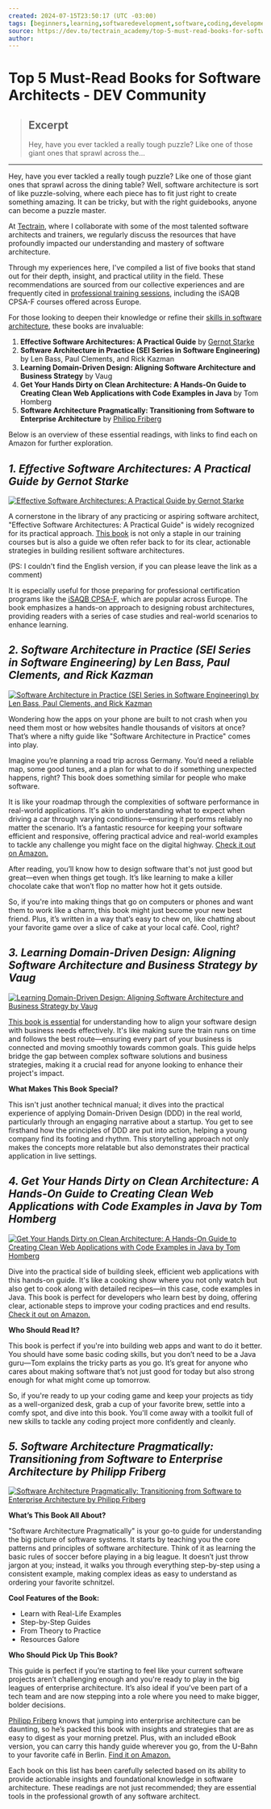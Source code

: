 ```yaml
---
created: 2024-07-15T23:50:17 (UTC -03:00)
tags: [beginners,learning,softwaredevelopment,software,coding,development,engineering,inclusive,community]
source: https://dev.to/tectrain_academy/top-5-must-read-books-for-software-architects-46en?ref=dailydev
author: 
---
```


# Top 5 Must-Read Books for Software Architects - DEV Community

> ## Excerpt
> Hey, have you ever tackled a really tough puzzle? Like one of those giant ones that sprawl across the...

---
Hey, have you ever tackled a really tough puzzle? Like one of those giant ones that sprawl across the dining table? Well, software architecture is sort of like puzzle-solving, where each piece has to fit just right to create something amazing. It can be tricky, but with the right guidebooks, anyone can become a puzzle master.

At [Tectrain](https://tectrain.ch/en), where I collaborate with some of the most talented software architects and trainers, we regularly discuss the resources that have profoundly impacted our understanding and mastery of software architecture.

Through my experiences here, I've compiled a list of five books that stand out for their depth, insight, and practical utility in the field. These recommendations are sourced from our collective experiences and are frequently cited in [professional training sessions](https://tectrain.ch/en/academy), including the iSAQB CPSA-F courses offered across Europe.

For those looking to deepen their knowledge or refine their [skills in software architecture](https://tectrain.ch/en/software-architect-qualifications), these books are invaluable:

1.  **Effective Software Architectures: A Practical Guide** by [Gernot Starke](https://tectrain.ch/en/dr-gernot-starke)
2.  **Software Architecture in Practice (SEI Series in Software Engineering)** by Len Bass, Paul Clements, and Rick Kazman
3.  **Learning Domain-Driven Design: Aligning Software Architecture and Business Strategy** by Vaug
4.  **Get Your Hands Dirty on Clean Architecture: A Hands-On Guide to Creating Clean Web Applications with Code Examples in Java** by Tom Homberg
5.  **Software Architecture Pragmatically: Transitioning from Software to Enterprise Architecture** by [Philipp Friberg](https://tectrain.ch/en/philipp-friberg)

Below is an overview of these essential readings, with links to find each on Amazon for further exploration.

## [](https://dev.to/tectrain_academy/top-5-must-read-books-for-software-architects-46en?ref=dailydev#1-effective-software-architectures-a-practical-guide-by-gernot-starke)_1\. Effective Software Architectures: A Practical Guide by Gernot Starke_

[![Effective Software Architectures: A Practical Guide by Gernot Starke](https://media.dev.to/cdn-cgi/image/width=800%2Cheight=%2Cfit=scale-down%2Cgravity=auto%2Cformat=auto/https%3A%2F%2Fdev-to-uploads.s3.amazonaws.com%2Fuploads%2Farticles%2Fyvsoidgxo8c3austpy5l.jpg)](https://media.dev.to/cdn-cgi/image/width=800%2Cheight=%2Cfit=scale-down%2Cgravity=auto%2Cformat=auto/https%3A%2F%2Fdev-to-uploads.s3.amazonaws.com%2Fuploads%2Farticles%2Fyvsoidgxo8c3austpy5l.jpg)

A cornerstone in the library of any practicing or aspiring software architect, "Effective Software Architectures: A Practical Guide" is widely recognized for its practical approach. [This book](https://www.amazon.de/Gernot-Starke/dp/3446476725/ref=pd_rhf_se_s_pd_sbs_rvi_d_sccl_1_1/259-4335018-5315445?pd_rd_w=2kJMU&content-id=amzn1.sym.d95c9896-f01c-4d4b-b9f5-65a13021c181&pf_rd_p=d95c9896-f01c-4d4b-b9f5-65a13021c181&pf_rd_r=4JE1HRX4E7QVC96B6T46&pd_rd_wg=G83Gx&pd_rd_r=2e2f9553-5e19-4127-a977-6610af6bdb2a&pd_rd_i=3446476725&psc=1) is not only a staple in our training courses but is also a guide we often refer back to for its clear, actionable strategies in building resilient software architectures.

(PS: I couldn't find the English version, if you can please leave the link as a comment)

It is especially useful for those preparing for professional certification programs like the [iSAQB CPSA-F](https://tectrain.ch/en/isaqb/foundation-cpsa-f), which are popular across Europe. The book emphasizes a hands-on approach to designing robust architectures, providing readers with a series of case studies and real-world scenarios to enhance learning.

## [](https://dev.to/tectrain_academy/top-5-must-read-books-for-software-architects-46en?ref=dailydev#2-software-architecture-in-practice-sei-series-in-software-engineering-by-len-bass-paul-clements-and-rick-kazman)_2\. Software Architecture in Practice (SEI Series in Software Engineering) by Len Bass, Paul Clements, and Rick Kazman_

[![Software Architecture in Practice (SEI Series in Software Engineering) by Len Bass, Paul Clements, and Rick Kazman](https://media.dev.to/cdn-cgi/image/width=800%2Cheight=%2Cfit=scale-down%2Cgravity=auto%2Cformat=auto/https%3A%2F%2Fdev-to-uploads.s3.amazonaws.com%2Fuploads%2Farticles%2Fkz98gr71ipp2t7nguywp.jpg)](https://media.dev.to/cdn-cgi/image/width=800%2Cheight=%2Cfit=scale-down%2Cgravity=auto%2Cformat=auto/https%3A%2F%2Fdev-to-uploads.s3.amazonaws.com%2Fuploads%2Farticles%2Fkz98gr71ipp2t7nguywp.jpg)

Wondering how the apps on your phone are built to not crash when you need them most or how websites handle thousands of visitors at once? That’s where a nifty guide like "Software Architecture in Practice" comes into play.

Imagine you’re planning a road trip across Germany. You’d need a reliable map, some good tunes, and a plan for what to do if something unexpected happens, right? This book does something similar for people who make software.

It is like your roadmap through the complexities of software performance in real-world applications. It's akin to understanding what to expect when driving a car through varying conditions—ensuring it performs reliably no matter the scenario. It’s a fantastic resource for keeping your software efficient and responsive, offering practical advice and real-world examples to tackle any challenge you might face on the digital highway. [Check it out on Amazon.](https://www.amazon.com/Software-Architecture-Practice-SEI-Engineering-dp-0136886094/dp/0136886094/ref=dp_ob_title_bk)

After reading, you’ll know how to design software that's not just good but great—even when things get tough. It’s like learning to make a killer chocolate cake that won’t flop no matter how hot it gets outside.

So, if you're into making things that go on computers or phones and want them to work like a charm, this book might just become your new best friend. Plus, it’s written in a way that’s easy to chew on, like chatting about your favorite game over a slice of cake at your local café. Cool, right?

## [](https://dev.to/tectrain_academy/top-5-must-read-books-for-software-architects-46en?ref=dailydev#3-learning-domaindriven-design-aligning-software-architecture-and-business-strategy-by-vaug)_3\. Learning Domain-Driven Design: Aligning Software Architecture and Business Strategy by Vaug_

[![Learning Domain-Driven Design: Aligning Software Architecture and Business Strategy by Vaug](https://media.dev.to/cdn-cgi/image/width=800%2Cheight=%2Cfit=scale-down%2Cgravity=auto%2Cformat=auto/https%3A%2F%2Fdev-to-uploads.s3.amazonaws.com%2Fuploads%2Farticles%2F5w4t1p1msbxkpamkyo9o.jpg)](https://media.dev.to/cdn-cgi/image/width=800%2Cheight=%2Cfit=scale-down%2Cgravity=auto%2Cformat=auto/https%3A%2F%2Fdev-to-uploads.s3.amazonaws.com%2Fuploads%2Farticles%2F5w4t1p1msbxkpamkyo9o.jpg)

[This book is essential](https://www.amazon.com/Learning-Domain-Driven-Design-Aligning-Architecture/dp/1098100131) for understanding how to align your software design with business needs effectively. It's like making sure the train runs on time and follows the best route—ensuring every part of your business is connected and moving smoothly towards common goals. This guide helps bridge the gap between complex software solutions and business strategies, making it a crucial read for anyone looking to enhance their project's impact.

**What Makes This Book Special?**

This isn't just another technical manual; it dives into the practical experience of applying Domain-Driven Design (DDD) in the real world, particularly through an engaging narrative about a startup. You get to see firsthand how the principles of DDD are put into action, helping a young company find its footing and rhythm. This storytelling approach not only makes the concepts more relatable but also demonstrates their practical application in live settings.

## [](https://dev.to/tectrain_academy/top-5-must-read-books-for-software-architects-46en?ref=dailydev#4-get-your-hands-dirty-on-clean-architecture-a-handson-guide-to-creating-clean-web-applications-with-code-examples-in-java-by-tom-homberg)_4\. Get Your Hands Dirty on Clean Architecture: A Hands-On Guide to Creating Clean Web Applications with Code Examples in Java by Tom Homberg_

[![Get Your Hands Dirty on Clean Architecture: A Hands-On Guide to Creating Clean Web Applications with Code Examples in Java by Tom Homberg](https://media.dev.to/cdn-cgi/image/width=800%2Cheight=%2Cfit=scale-down%2Cgravity=auto%2Cformat=auto/https%3A%2F%2Fdev-to-uploads.s3.amazonaws.com%2Fuploads%2Farticles%2F0li1jmsgsdm2pba832y0.jpg)](https://media.dev.to/cdn-cgi/image/width=800%2Cheight=%2Cfit=scale-down%2Cgravity=auto%2Cformat=auto/https%3A%2F%2Fdev-to-uploads.s3.amazonaws.com%2Fuploads%2Farticles%2F0li1jmsgsdm2pba832y0.jpg)

Dive into the practical side of building sleek, efficient web applications with this hands-on guide. It's like a cooking show where you not only watch but also get to cook along with detailed recipes—in this case, code examples in Java. This book is perfect for developers who learn best by doing, offering clear, actionable steps to improve your coding practices and end results. [Check it out on Amazon.](https://www.amazon.com/Hands-Dirty-Clean-Architecture-hands-ebook/dp/B07YFS3DNF/ref=sr_1_1?dib=eyJ2IjoiMSJ9.gfmXoQnb_w1ji8p-xAQ10g.sQopA5eU4FRMJDnJWlrza6--C7iM8Du9jn72k9MQhiY&dib_tag=se&keywords=9781839211966&linkCode=qs&qid=1720451830&s=books&sr=1-1)

**Who Should Read It?**

This book is perfect if you're into building web apps and want to do it better. You should have some basic coding skills, but you don’t need to be a Java guru—Tom explains the tricky parts as you go. It’s great for anyone who cares about making software that’s not just good for today but also strong enough for what might come up tomorrow.

So, if you're ready to up your coding game and keep your projects as tidy as a well-organized desk, grab a cup of your favorite brew, settle into a comfy spot, and dive into this book. You'll come away with a toolkit full of new skills to tackle any coding project more confidently and cleanly.

## [](https://dev.to/tectrain_academy/top-5-must-read-books-for-software-architects-46en?ref=dailydev#5-software-architecture-pragmatically-transitioning-from-software-to-enterprise-architecture-by-philipp-friberg)_5\. Software Architecture Pragmatically: Transitioning from Software to Enterprise Architecture by Philipp Friberg_

[![Software Architecture Pragmatically: Transitioning from Software to Enterprise Architecture by Philipp Friberg](https://media.dev.to/cdn-cgi/image/width=800%2Cheight=%2Cfit=scale-down%2Cgravity=auto%2Cformat=auto/https%3A%2F%2Fdev-to-uploads.s3.amazonaws.com%2Fuploads%2Farticles%2Fsmxxb1jjva9e6peqjxqd.jpg)](https://media.dev.to/cdn-cgi/image/width=800%2Cheight=%2Cfit=scale-down%2Cgravity=auto%2Cformat=auto/https%3A%2F%2Fdev-to-uploads.s3.amazonaws.com%2Fuploads%2Farticles%2Fsmxxb1jjva9e6peqjxqd.jpg)

**What’s This Book All About?**

"Software Architecture Pragmatically" is your go-to guide for understanding the big picture of software systems. It starts by teaching you the core patterns and principles of software architecture. Think of it as learning the basic rules of soccer before playing in a big league. It doesn’t just throw jargon at you; instead, it walks you through everything step-by-step using a consistent example, making complex ideas as easy to understand as ordering your favorite schnitzel.

**Cool Features of the Book:**

-   Learn with Real-Life Examples
-   Step-by-Step Guides
-   From Theory to Practice
-   Resources Galore

**Who Should Pick Up This Book?**

This guide is perfect if you’re starting to feel like your current software projects aren’t challenging enough and you're ready to play in the big leagues of enterprise architecture. It’s also ideal if you’ve been part of a tech team and are now stepping into a role where you need to make bigger, bolder decisions.

[Philipp Friberg](https://tectrain.ch/en/philipp-friberg) knows that jumping into enterprise architecture can be daunting, so he’s packed this book with insights and strategies that are as easy to digest as your morning pretzel. Plus, with an included eBook version, you can carry this handy guide wherever you go, from the U-Bahn to your favorite café in Berlin. [Find it on Amazon.](https://www.amazon.de/Softwarearchitektur-pragmatisch-Weg-Software-Unternehmens-Architektur/dp/344647370X)

Each book on this list has been carefully selected based on its ability to provide actionable insights and foundational knowledge in software architecture. These readings are not just recommended; they are essential tools in the professional growth of any software architect.

